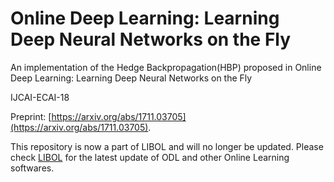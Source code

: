 # Online Deep Learning: Learning Deep Neural Networks on the Fly
An implementation of the Hedge Backpropagation(HBP) proposed in Online Deep Learning: Learning Deep Neural Networks on the Fly 

IJCAI-ECAI-18

Preprint: [https://arxiv.org/abs/1711.03705](https://arxiv.org/abs/1711.03705).

This repository is now a part of LIBOL and will no longer be updated.
Please check [LIBOL](https://github.com/LIBOL) for the latest update of ODL and other Online Learning softwares.
